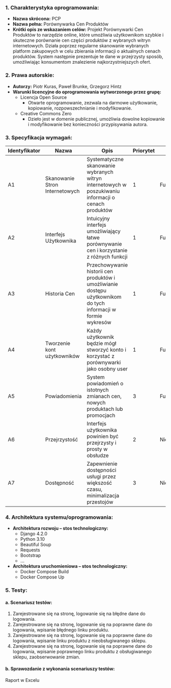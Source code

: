 ### 1. Charakterystyka oprogramowania:

- **Nazwa skrócona:** PCP
- **Nazwa pełna:** Porównywarka Cen Produktów
- **Krótki opis ze wskazaniem celów:**
    Projekt Porównywarki Cen Produktów to narzędzie online, które umożliwia użytkownikom szybkie i skuteczne porównanie cen części produktów z wybranych witryn internetowych. Działa poprzez regularne skanowanie wybranych platform zakupowych w celu zbierania informacji o aktualnych cenach produktów. System następnie prezentuje te dane w przejrzysty sposób, umożliwiając konsumentom znalezienie najkorzystniejszych ofert.

### 2. Prawa autorskie:

- **Autorzy:**
    Piotr Kuras, Paweł Brunke, Grzegorz Hintz
- **Warunki licencyjne do oprogramowania wytworzonego przez grupę:**
    - Licencja Open Source
        - Otwarte oprogramowanie, zezwala na darmowe użytkowanie, kopiowanie, rozpowszechnianie i modyfikowanie.
    - Creative Commons Zero
        - Dzieło jest w domenie publicznej, umożliwia dowolne kopiowanie i modyfikowanie bez konieczności przypisywania autora.

### 3. Specyfikacja wymagań:

| Identyfikator | Nazwa | Opis | Priorytet | Kategoria |
| --- | --- | --- | --- | --- |
| A1 | Skanowanie Stron Internetowych | Systematyczne skanowanie wybranych witryn internetowych w poszukiwaniu informacji o cenach produktów | 1 | Funkcjonalne |
| A2 | Interfejs Użytkownika | Intuicyjny interfejs umożliwiający łatwe porównywanie cen i korzystanie z różnych funkcji | 1 | Funkcjonalne |
| A3 | Historia Cen | Przechowywanie historii cen produktów i umożliwianie dostępu użytkownikom do tych informacji w formie wykresów | 1 | Funkcjonalne |
| A4 | Tworzenie kont użytkowników | Każdy użytkownik będzie mógł stworzyć konto i korzystać z porównywarki jako osobny user | 1 | Funkcjonalne |
| A5 | Powiadomienia | System powiadomień o istotnych zmianach cen, nowych produktach lub promocjach | 3 | Funkcjonalne |
| A6 | Przejrzystość | Interfejs użytkownika powinien być przejrzysty i prosty w obsłudze | 2 | Niefunkcjonalne |
| A7 | Dostępność | Zapewnienie dostępności usługi przez większość czasu, minimalizacja przestojów | 3 | Niefunkcjonalne |

### 4. Architektura systemu/oprogramowania:

- **Architektura rozwoju – stos technologiczny:**
    - Django 4.2.0
    - Python 3.10
    - Beautiful Soup
    - Requests
    - Bootstrap
    - ...
- **Architektura uruchomieniowa – stos technologiczny:**
    - Docker Compose Build
    - Docker Compose Up

### 5. Testy:

#### a. Scenariusz testów:

1. Zarejestrowane się na stronę, logowanie się na błędne dane do logowania.
2. Zarejestrowane się na stronę, logowanie się na poprawne dane do logowania, wpisanie błędnego linku produktu.
3. Zarejestrowane się na stronę, logowanie się na poprawne dane do logowania, wpisanie linku produktu z nieobsługiwanego sklepu.
4. Zarejestrowane się na stronę, logowanie się na poprawne dane do logowania, wpisanie poprawnego linku produktu z obsługiwanego sklepu, zaobserwowanie zmian.

#### b. Sprawozdanie z wykonania scenariuszy testów:

Raport w Excelu

